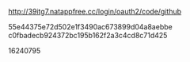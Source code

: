 http://39itg7.natappfree.cc/login/oauth2/code/github


55e44375e72d502e1f3490ac673899d04a8aebbe
c0fbadecb924372bc195b162f2a3c4cd8c71d425

16240795